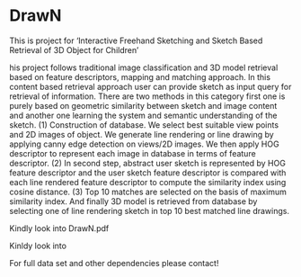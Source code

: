 # DrawN

This is project for 
‘Interactive Freehand Sketching and Sketch Based Retrieval of 3D Object for Children’

his project follows traditional image classification and 3D model retrieval based on feature descriptors, mapping and matching approach. In this content based retrieval approach user can provide sketch as input query for retrieval of information. There are two methods in this category first one is purely based on geometric similarity between sketch and image content and another one learning the system and semantic understanding of the sketch.
(1) Construction of database. We select best suitable view points and 2D images of object. We generate line rendering or line drawing by applying canny edge detection on views/2D images. We then apply HOG descriptor to represent each image in database in terms of feature descriptor. (2) In second step, abstract user sketch is represented by HOG feature descriptor and the user sketch feature descriptor is compared with each line rendered feature descriptor to compute the similarity index using cosine distance. (3) Top 10 matches are selected on the basis of maximum similarity index. And finally 3D model is retrieved from database by selecting one of line rendering sketch in top 10 best matched line drawings.

Kindly look into DrawN.pdf

Kinldy look into 

For full data set and other dependencies please contact! 
